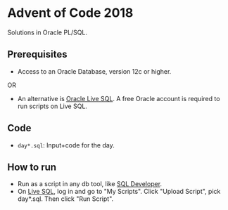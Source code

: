 # Advent of Code 2018
Solutions in Oracle PL/SQL.

## Prerequisites
- Access to an Oracle Database, version 12c or higher.

OR 

- An alternative is [Oracle Live SQL](https://livesql.oracle.com/). A free Oracle account is required to run scripts on Live SQL.  

## Code
- `day*.sql`: Input+code for the day.

## How to run
- Run as a script in any db tool, like [SQL Developer](https://www.oracle.com/technetwork/developer-tools/sql-developer/downloads/index.html).
- On [Live SQL](https://livesql.oracle.com/), log in and go to "My Scripts". Click "Upload Script", pick day*.sql. Then click "Run Script".